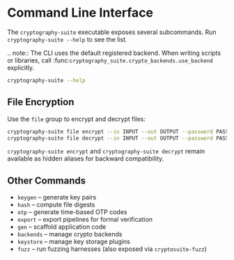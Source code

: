 # Command Line Interface

The ``cryptography-suite`` executable exposes several subcommands. Run
``cryptography-suite --help`` to see the list.

.. note::
   The CLI uses the default registered backend. When writing scripts or
   libraries, call :func:`cryptography_suite.crypto_backends.use_backend`
   explicitly.

```bash
cryptography-suite --help
```

## File Encryption

Use the ``file`` group to encrypt and decrypt files:

```bash
cryptography-suite file encrypt --in INPUT --out OUTPUT --password PASS
cryptography-suite file decrypt --in INPUT --out OUTPUT --password PASS
```

`cryptography-suite encrypt` and `cryptography-suite decrypt` remain available
as hidden aliases for backward compatibility.

## Other Commands

- ``keygen`` – generate key pairs
- ``hash`` – compute file digests
- ``otp`` – generate time-based OTP codes
- ``export`` – export pipelines for formal verification
- ``gen`` – scaffold application code
- ``backends`` – manage crypto backends
- ``keystore`` – manage key storage plugins
- ``fuzz`` – run fuzzing harnesses (also exposed via ``cryptosuite-fuzz``)

